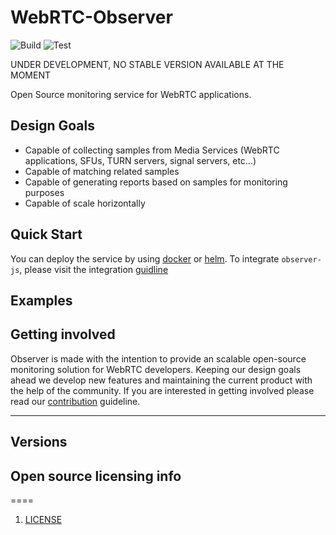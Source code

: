 WebRTC-Observer
==
![Build](https://github.com/ObserveRTC/observer/actions/workflows/build.yml/badge.svg)
![Test](https://github.com/ObserveRTC/observer/actions/workflows/test.yml/badge.svg)


UNDER DEVELOPMENT, NO STABLE VERSION AVAILABLE AT THE MOMENT



Open Source monitoring service for WebRTC applications.

## Design Goals

 * Capable of collecting samples from Media Services (WebRTC applications, SFUs, TURN servers, signal servers, etc...)
 * Capable of matching related samples
 * Capable of generating reports based on samples for monitoring purposes
 * Capable of scale horizontally

## Quick Start

You can deploy the service by using [docker](https://github.com/ObserveRTC/docker-compose)
or [helm](https://github.com/ObserveRTC/helm).
To integrate `observer-js`, please visit the integration [guidline](https://github.com/ObserveRTC/integrations)

## Examples



## Getting involved

Observer is made with the intention to provide an scalable open-source monitoring solution for 
WebRTC developers. Keeping our design goals ahead we develop new features and maintaining the current 
product with the help of the community. If you are interested in getting involved 
please read our [contribution](CONTRIBUTING.md) guideline.
 
----

## Versions



## Open source licensing info
====

1. [LICENSE](LICENSE)




